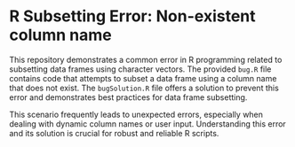 # R Subsetting Error: Non-existent column name

This repository demonstrates a common error in R programming related to subsetting data frames using character vectors.  The provided `bug.R` file contains code that attempts to subset a data frame using a column name that does not exist.  The `bugSolution.R` file offers a solution to prevent this error and demonstrates best practices for data frame subsetting.

This scenario frequently leads to unexpected errors, especially when dealing with dynamic column names or user input.  Understanding this error and its solution is crucial for robust and reliable R scripts.